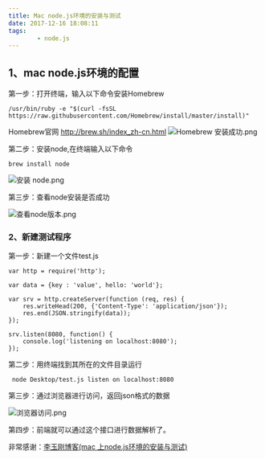 ```yaml
---
title: Mac node.js环境的安装与测试
date: 2017-12-16 18:08:11
tags:
		- node.js
---
```


## 1、mac node.js环境的配置
第一步：打开终端，输入以下命令安装Homebrew
~~~
/usr/bin/ruby -e "$(curl -fsSL https://raw.githubusercontent.com/Homebrew/install/master/install)"
~~~
Homebrew官网 http://brew.sh/index_zh-cn.html
![Homebrew 安装成功.png](http://upload-images.jianshu.io/upload_images/2925367-8c429114bbd9931c.png?imageMogr2/auto-orient/strip%7CimageView2/2/w/1240)

<!-- more -->

第二步：安装node,在终端输入以下命令
~~~
brew install node
~~~

![安装 node.png](http://upload-images.jianshu.io/upload_images/2925367-ea7f099b5323db3d.png?imageMogr2/auto-orient/strip%7CimageView2/2/w/1240)

第三步：查看node安装是否成功

![查看node版本.png](http://upload-images.jianshu.io/upload_images/2925367-63b6ad3abdedf946.png?imageMogr2/auto-orient/strip%7CimageView2/2/w/1240)

### 2、新建测试程序
第一步：新建一个文件test.js
~~~
var http = require('http');

var data = {key : 'value', hello: 'world'};

var srv = http.createServer(function (req, res) {
	res.writeHead(200, {'Content-Type': 'application/json'});
	res.end(JSON.stringify(data));
});

srv.listen(8080, function() {
	console.log('listening on localhost:8080');
});
~~~

第二步：用终端找到其所在的文件目录运行
~~~
 node Desktop/test.js listen on localhost:8080
~~~

第三步：通过浏览器进行访问，返回json格式的数据

![浏览器访问.png](http://upload-images.jianshu.io/upload_images/2925367-fcf6e2be43ae0e51.png?imageMogr2/auto-orient/strip%7CimageView2/2/w/1240)

第四步：前端就可以通过这个接口进行数据解析了。

非常感谢：[李玉刚博客(mac 上node.js环境的安装与测试)](http://blog.csdn.net/baihuaxiu123/article/details/51868142)

